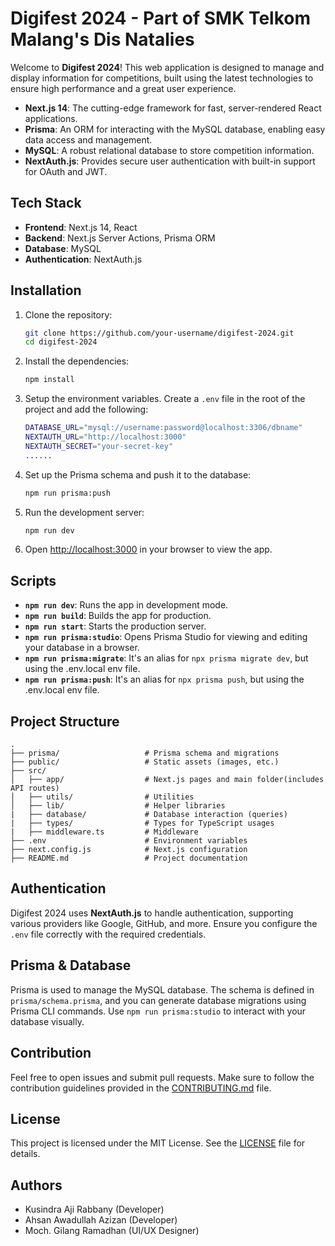 # Digifest 2024 - Part of SMK Telkom Malang's Dis Natalies

Welcome to **Digifest 2024**! This web application is designed to manage and display information for competitions, built using the latest technologies to ensure high performance and a great user experience.

- **Next.js 14**: The cutting-edge framework for fast, server-rendered React applications.
- **Prisma**: An ORM for interacting with the MySQL database, enabling easy data access and management.
- **MySQL**: A robust relational database to store competition information.
- **NextAuth.js**: Provides secure user authentication with built-in support for OAuth and JWT.

## Tech Stack

- **Frontend**: Next.js 14, React
- **Backend**: Next.js Server Actions, Prisma ORM
- **Database**: MySQL
- **Authentication**: NextAuth.js

## Installation

1. Clone the repository:

   ```bash
   git clone https://github.com/your-username/digifest-2024.git
   cd digifest-2024
   ```

2. Install the dependencies:

   ```bash
   npm install
   ```

3. Setup the environment variables. Create a `.env` file in the root of the project and add the following:

   ```bash
   DATABASE_URL="mysql://username:password@localhost:3306/dbname"
   NEXTAUTH_URL="http://localhost:3000"
   NEXTAUTH_SECRET="your-secret-key"
   ......
   ```

4. Set up the Prisma schema and push it to the database:

   ```bash
   npm run prisma:push
   ```

5. Run the development server:

   ```bash
   npm run dev
   ```

6. Open [http://localhost:3000](http://localhost:3000) in your browser to view the app.

## Scripts

- **`npm run dev`**: Runs the app in development mode.
- **`npm run build`**: Builds the app for production.
- **`npm run start`**: Starts the production server.
- **`npm run prisma:studio`**: Opens Prisma Studio for viewing and editing your database in a browser.
- **`npm run prisma:migrate`**: It's an alias for `npx prisma migrate dev`, but using the .env.local env file.
- **`npm run prisma:push`**: It's an alias for `npx prisma push`, but using the .env.local env file.

## Project Structure

```
.
├── prisma/                   # Prisma schema and migrations
├── public/                   # Static assets (images, etc.)
├── src/
│   ├── app/                  # Next.js pages and main folder(includes API routes)
│   ├── utils/                # Utilities
│   ├── lib/                  # Helper libraries
|   ├── database/             # Database interaction (queries)
|   ├── types/                # Types for TypeScript usages
|   ├── middleware.ts         # Middleware
├── .env                      # Environment variables
├── next.config.js            # Next.js configuration
├── README.md                 # Project documentation
```

## Authentication

Digifest 2024 uses **NextAuth.js** to handle authentication, supporting various providers like Google, GitHub, and more. Ensure you configure the `.env` file correctly with the required credentials.

## Prisma & Database

Prisma is used to manage the MySQL database. The schema is defined in `prisma/schema.prisma`, and you can generate database migrations using Prisma CLI commands. Use `npm run prisma:studio` to interact with your database visually.

## Contribution

Feel free to open issues and submit pull requests. Make sure to follow the contribution guidelines provided in the [CONTRIBUTING.md](CONTRIBUTING.md) file.

## License

This project is licensed under the MIT License. See the [LICENSE](LICENSE) file for details.

## Authors
- Kusindra Aji Rabbany (Developer)
- Ahsan Awadullah Azizan (Developer)
- Moch. Gilang Ramadhan (UI/UX Designer)
